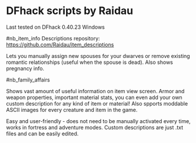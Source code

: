 # DFhack scripts by Raidau

Last tested on DFhack 0.40.23 Windows

#nb_item_info
Descriptions repository: https://github.com/Raidau/item_descriptions

Lets you manually assign new spouses for your dwarves or remove existing romantic relationships (useful when the spouse is dead). Also shows pregnancy info.


#nb_family_affairs

Shows vast amount of useful information on item view screen. Armor and weapon properties, important material stats, you can even add your own custom description for any kind of item or material! Also spports moddable ASCII images for every creature and item in the game.

Easy and user-friendly - does not need to be manually activated every time, works in fortress and adventure modes. Custom descriptions are just .txt files and can be easily edited.
